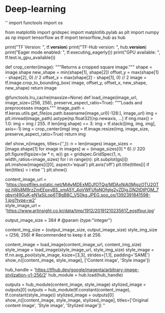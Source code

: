 # Deep-learning

''
import functools
import os

from matplotlib import gridspec
import matplotlib.pylab as plt
import numpy as np
import tensorflow as tf
import tensorflow_hub as hub

print("TF Version: ", tf.__version__)
print("TF-Hub version: ", hub.__version__)
print("Eager mode enabled: ", tf.executing_eagerly())
print("GPU available: ", tf.test.is_gpu_available())

def crop_center(image):
  """Returns a cropped square image."""
  shape = image.shape
  new_shape = min(shape[1], shape[2])
  offset_y = max(shape[1] - shape[2], 0) // 2
  offset_x = max(shape[2] - shape[1], 0) // 2
  image = tf.image.crop_to_bounding_box(
      image, offset_y, offset_x, new_shape, new_shape)
  return image

@functools.lru_cache(maxsize=None)
def load_image(image_url, image_size=(256, 256), preserve_aspect_ratio=True):
  """Loads and preprocesses images."""
  image_path = tf.keras.utils.get_file(os.path.basename(image_url)[-128:], image_url)
  img = plt.imread(image_path).astype(np.float32)[np.newaxis, ...]
  if img.max() > 1.0:
    img = img / 255.
  if len(img.shape) == 3:
    img = tf.stack([img, img, img], axis=-1)
  img = crop_center(img)
  img = tf.image.resize(img, image_size, preserve_aspect_ratio=True)
  return img

def show_n(images, titles=('',)):
  n = len(images)
  image_sizes = [image.shape[1] for image in images]
  w = (image_sizes[0] * 6) // 320
  plt.figure(figsize=(w  * n, w))
  gs = gridspec.GridSpec(1, n, width_ratios=image_sizes)
  for i in range(n):
    plt.subplot(gs[i])
    plt.imshow(images[i][0], aspect='equal')
    plt.axis('off')
    plt.title(titles[i] if len(titles) > i else '')
  plt.show()


content_image_url = 'https://postfiles.pstatic.net/MjAyMDExMDJfOTQg/MDAxNjA0MjgzOTU2OTgz.hWs8M9rzZmEEpxyBS_xmA5Y_4qVWFUfqNOfgtg2yZDIg.DN2tDtPOM_7qbvrt49GuK-eN1aSjLop6TBgB8C_VS0kg.JPEG.soo_os/1392391841598-1.jpg?type=w2'  
style_image_url = 'https://www.artinsight.co.kr/data/tmp/1912/20191210235617_eostfpur.jpg'  

output_image_size = 384  # @param {type:"integer"}

content_img_size = (output_image_size, output_image_size)
style_img_size = (256, 256)  # Recommended to keep it at 256.

content_image = load_image(content_image_url, content_img_size)
style_image = load_image(style_image_url, style_img_size)
style_image = tf.nn.avg_pool(style_image, ksize=[3,3], strides=[1,1], padding='SAME')
show_n([content_image, style_image], ['Content image', 'Style image'])

hub_handle = 'https://tfhub.dev/google/magenta/arbitrary-image-stylization-v1-256/2'
hub_module = hub.load(hub_handle)

outputs = hub_module(content_image, style_image)
stylized_image = outputs[0]
outputs = hub_module(tf.constant(content_image), tf.constant(style_image))
stylized_image = outputs[0]
show_n([content_image, style_image, stylized_image], titles=['Original content image', 'Style image', 'Stylized image'])
''
